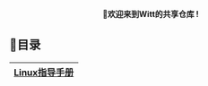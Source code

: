 <p align="center">
	<strong>🍬欢迎来到Witt的共享仓库 !</strong>
</p>


## 📝目录

| [Linux指导手册](linux/linux-guide.md) |
| ------------------------------------- |

